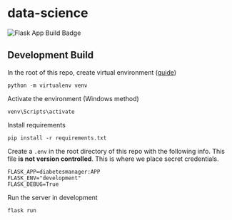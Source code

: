 # data-science

![Flask App Build Badge](https://codebuild.us-east-1.amazonaws.com/badges?uuid=eyJlbmNyeXB0ZWREYXRhIjoiVE02NmNMVHAyb0c4U2UrNTBIM1NLTmloLytMTkFFZlF3bG5iZkxNcWI1a2NvOEpMbHdtcWtwbStINVZNQkhaQzBITlNzbWVSK2VsYS9VK245S0VLQVZFPSIsIml2UGFyYW1ldGVyU3BlYyI6ImhzcisvN0k2ZVJ0a2VKVGciLCJtYXRlcmlhbFNldFNlcmlhbCI6MX0%3D&branch=master)

## Development Build

In the root of this repo, create  virtual environment ([guide](https://packaging.python.org/guides/installing-using-pip-and-virtualenv/))
```
python -m virtualenv venv
```
Activate the environment (Windows method)
```
venv\Scripts\activate
```
Install requirements
```
pip install -r requirements.txt
```

Create a `.env` in the root directory of this repo with the following info. This file **is not version controlled**. This is where we place secret credentials.
```
FLASK_APP=diabetesmanager:APP
FLASK_ENV="development"
FLASK_DEBUG=True
```

Run the server in development
```
flask run
```
